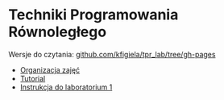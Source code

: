 <!-- class: middle, inverse -->

# Techniki Programowania Równoległego

Wersje do czytania: [github.com/kfigiela/tpr_lab/tree/gh-pages](https://github.com/kfigiela/tpr_lab/tree/gh-pages)

* [Organizacja zajęć](?intro.md)
* [Tutorial](?tutorial.md)
* [Instrukcja do laboratorium 1](?lab1.md)
